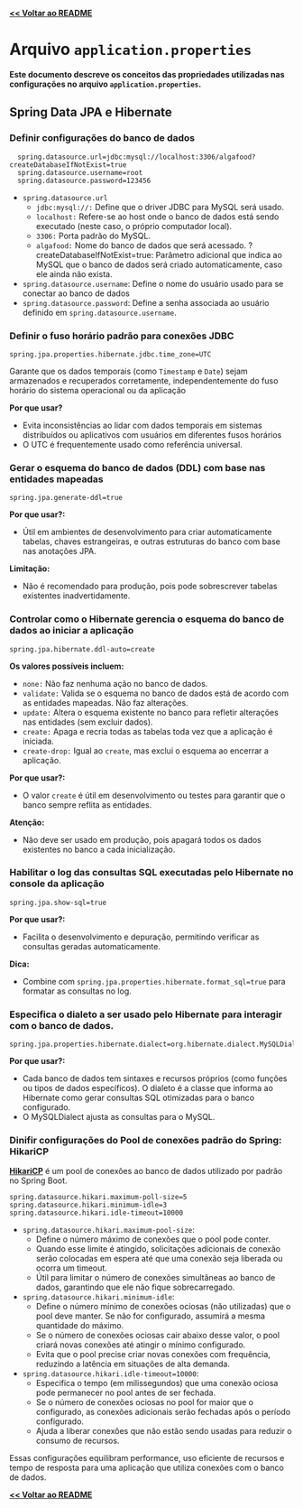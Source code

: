 [**<< Voltar ao README**](../README.md#documentação-de-conceitos)

# Arquivo ``application.properties``

**Este documento descreve os conceitos das propriedades utilizadas nas configurações no arquivo ``application.properties``.**

## Spring Data JPA e Hibernate

### Definir configurações do banco de dados
```
  spring.datasource.url=jdbc:mysql://localhost:3306/algafood?createDatabaseIfNotExist=true
  spring.datasource.username=root
  spring.datasource.password=123456
```
- ``spring.datasource.url``
  - ``jdbc:mysql://:`` Define que o driver JDBC para MySQL será usado.
  - ``localhost:`` Refere-se ao host onde o banco de dados está sendo executado (neste caso, o próprio computador local).
  - ``3306:`` Porta padrão do MySQL.
  - ``algafood:`` Nome do banco de dados que será acessado.
      ?createDatabaseIfNotExist=true: Parâmetro adicional que indica ao MySQL que o banco de dados será criado automaticamente, caso ele ainda não exista.
- ``spring.datasource.username``: Define o nome do usuário usado para se conectar ao banco de dados
- ``spring.datasource.password``: Define a senha associada ao usuário definido em ``spring.datasource.username``.

### Definir o fuso horário padrão para conexões JDBC
```
spring.jpa.properties.hibernate.jdbc.time_zone=UTC
```
Garante que os dados temporais (como ``Timestamp`` e ``Date``) sejam armazenados e recuperados corretamente, independentemente do fuso horário do sistema operacional ou da aplicação

**Por que usar?**
- Evita inconsistências ao lidar com dados temporais em sistemas distribuídos ou aplicativos com usuários em diferentes fusos horários
- O UTC é frequentemente usado como referência universal.

### Gerar o esquema do banco de dados (DDL) com base nas entidades mapeadas
```
spring.jpa.generate-ddl=true
```
**Por que usar?:**
- Útil em ambientes de desenvolvimento para criar automaticamente tabelas, chaves estrangeiras, e outras estruturas do banco com base nas anotações JPA.

**Limitação:**
- Não é recomendado para produção, pois pode sobrescrever tabelas existentes inadvertidamente.

### Controlar como o Hibernate gerencia o esquema do banco de dados ao iniciar a aplicação
```
spring.jpa.hibernate.ddl-auto=create
```
**Os valores possíveis incluem:**
- ``none:`` Não faz nenhuma ação no banco de dados.
- ``validate:`` Valida se o esquema no banco de dados está de acordo com as entidades mapeadas. Não faz alterações.
- ``update:`` Altera o esquema existente no banco para refletir alterações nas entidades (sem excluir dados).
- ``create:`` Apaga e recria todas as tabelas toda vez que a aplicação é iniciada.
- ``create-drop:`` Igual ao ``create``, mas exclui o esquema ao encerrar a aplicação.


**Por que usar?:**
- O valor ``create`` é útil em desenvolvimento ou testes para garantir que o banco sempre reflita as entidades.

**Atenção:**
- Não deve ser usado em produção, pois apagará todos os dados existentes no banco a cada inicialização.

### Habilitar o log das consultas SQL executadas pelo Hibernate no console da aplicação
```
spring.jpa.show-sql=true
```
**Por que usar?:**
- Facilita o desenvolvimento e depuração, permitindo verificar as consultas geradas automaticamente.

**Dica:**
- Combine com ``spring.jpa.properties.hibernate.format_sql=true`` para formatar as consultas no log.

### Especifica o dialeto a ser usado pelo Hibernate para interagir com o banco de dados.
```
spring.jpa.properties.hibernate.dialect=org.hibernate.dialect.MySQLDialect
```
**Por que usar?:**
- Cada banco de dados tem sintaxes e recursos próprios (como funções ou tipos de dados específicos). O dialeto é a classe que informa ao Hibernate como gerar consultas SQL otimizadas para o banco configurado.
- O MySQLDialect ajusta as consultas para o MySQL.


### Dinifir configurações do Pool de conexões padrão do Spring: HikariCP

[**HikariCP**](https://github.com/brettwooldridge/HikariCP) é um pool de conexões ao banco de dados utilizado por padrão no Spring Boot.

```
spring.datasource.hikari.maximum-poll-size=5
spring.datasource.hikari.minimum-idle=3
spring.datasource.hikari.idle-timeout=10000
```
- ``spring.datasource.hikari.maximum-pool-size``: 
  - Define o número máximo de conexões que o pool pode conter. 
  - Quando esse limite é atingido, solicitações adicionais de conexão serão colocadas em espera até que uma conexão seja liberada ou ocorra um timeout.
  - Útil para limitar o número de conexões simultâneas ao banco de dados, garantindo que ele não fique sobrecarregado.
- ``spring.datasource.hikari.minimum-idle``: 
  - Define o número mínimo de conexões ociosas (não utilizadas) que o pool deve manter. Se não for configurado, assumirá a mesma quantidade do máximo.
  - Se o número de conexões ociosas cair abaixo desse valor, o pool criará novas conexões até atingir o mínimo configurado.
  - Evita que o pool precise criar novas conexões com frequência, reduzindo a latência em situações de alta demanda.
- ``spring.datasource.hikari.idle-timeout=10000``:
  - Especifica o tempo (em milissegundos) que uma conexão ociosa pode permanecer no pool antes de ser fechada.
  - Se o número de conexões ociosas no pool for maior que o configurado, as conexões adicionais serão fechadas após o período configurado.
  - Ajuda a liberar conexões que não estão sendo usadas para reduzir o consumo de recursos.

Essas configurações equilibram performance, uso eficiente de recursos e tempo de resposta para uma aplicação que utiliza conexões com o banco de dados.

[**<< Voltar ao README**](../README.md#documentação-de-conceitos)